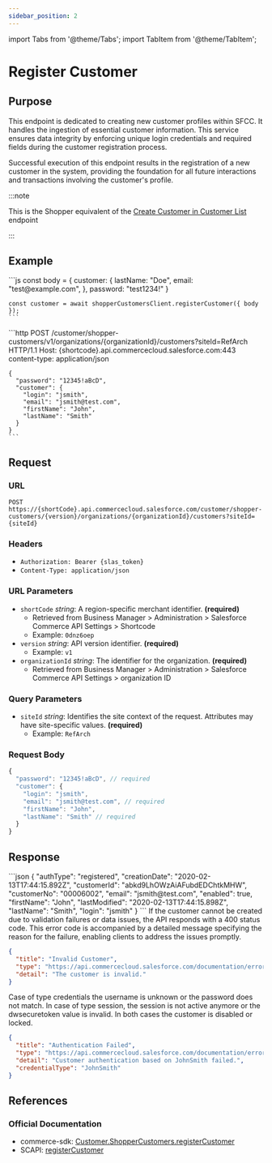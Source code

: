 ```yaml
---
sidebar_position: 2
---
```


import Tabs from '@theme/Tabs';
import TabItem from '@theme/TabItem';

# Register Customer

## Purpose

This endpoint is dedicated to creating new customer profiles within SFCC. It handles the ingestion of essential customer information. This service ensures data integrity by enforcing unique login credentials and required fields during the customer registration process.

Successful execution of this endpoint results in the registration of a new customer in the system, providing the foundation for all future interactions and transactions involving the customer's profile.

:::note

This is the Shopper equivalent of the [Create Customer in Customer List](../Customers/create-customer-in-customer-list.mdx) endpoint

:::

## Example

<Tabs>
  <TabItem value="commerce-sdk" label="Commerce SDK">
    ```js
    const body = {
      customer: {
        lastName: "Doe",
        email: "test@example.com",
    },
      password: "test1234!"
    }

    const customer = await shopperCustomersClient.registerCustomer({ body });
    ```
  </TabItem>
  <TabItem value="scapi" label="SCAPI">
    ```http
    POST /customer/shopper-customers/v1/organizations/{organizationId}/customers?siteId=RefArch HTTP/1.1
    Host: {shortcode}.api.commercecloud.salesforce.com:443
    content-type: application/json

    {
      "password": "12345!aBcD",
      "customer": {
        "login": "jsmith",
        "email": "jsmith@test.com",
        "firstName": "John",
        "lastName": "Smith"
      }
    }
    ```
  </TabItem>
</Tabs>

## Request

### URL

``POST https://{shortCode}.api.commercecloud.salesforce.com/customer/shopper-customers/{version}/organizations/{organizationId}/customers?siteId={siteId}``

### Headers
- ``Authorization: Bearer {slas_token}``
- ``Content-Type: application/json``

### URL Parameters

- ``shortCode`` *string*: A region-specific merchant identifier. **(required)**
  - Retrieved from Business Manager > Administration > Salesforce Commerce API Settings > Shortcode
  - Example: ``0dnz6oep``
- ``version`` *string*: API version identifier. **(required)**
  - Example: `v1`
- ``organizationId`` *string*: The identifier for the organization. **(required)**
  - Retrieved from Business Manager > Administration > Salesforce Commerce API Settings > organization ID

### Query Parameters

- ``siteId`` *string*: Identifies the site context of the request. Attributes may have site-specific values. **(required)**
  - Example: `RefArch`

### Request Body
```js
{
  "password": "12345!aBcD", // required
  "customer": {
    "login": "jsmith",
    "email": "jsmith@test.com", // required
    "firstName": "John",
    "lastName": "Smith" // required
  }
}
```
## Response

<Tabs>
  <TabItem value="200" label="200">
  ```json
  {
    "authType": "registered",
    "creationDate": "2020-02-13T17:44:15.892Z",
    "customerId": "abkd9LhOWzAiAFubdEDChtkMHW",
    "customerNo": "00006002",
    "email": "jsmith@test.com",
    "enabled": true,
    "firstName": "John",
    "lastModified": "2020-02-13T17:44:15.898Z",
    "lastName": "Smith",
    "login": "jsmith"
  }
  ```
  </TabItem>
  <TabItem value="400" label="400">
  If the customer cannot be created due to validation failures or data issues, the API responds with a 400 status code. This error code is accompanied by a detailed message specifying the reason for the failure, enabling clients to address the issues promptly.

  ```json
  {
    "title": "Invalid Customer",
    "type": "https://api.commercecloud.salesforce.com/documentation/error/v1/errors/invalid-customer",
    "detail": "The customer is invalid."
  }
  ```
  </TabItem>
  <TabItem value="401" label="401">
  Case of type credentials the username is unknown or the password does not match. In case of type session, the session is not active anymore or the dwsecuretoken value is invalid. In both cases the customer is disabled or locked.

  ```json
  {
    "title": "Authentication Failed",
    "type": "https://api.commercecloud.salesforce.com/documentation/error/v1/errors/authentication-failed",
    "detail": "Customer authentication based on JohnSmith failed.",
    "credentialType": "JohnSmith"
  }
  ```
  </TabItem>
</Tabs>

## References

### Official Documentation
- commerce-sdk: [Customer.ShopperCustomers.registerCustomer](https://salesforcecommercecloud.github.io/commerce-sdk/classes/customer.shoppercustomers.html#registercustomer)
- SCAPI: [registerCustomer](https://developer.salesforce.com/docs/commerce/commerce-api/references/shopper-customers?meta=registerCustomer)

